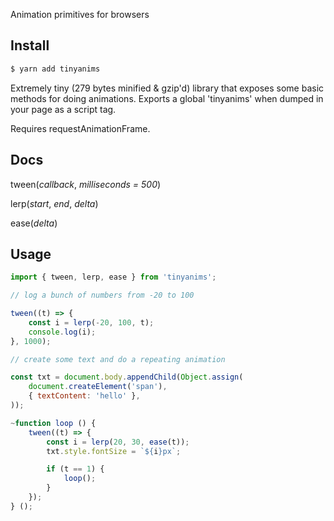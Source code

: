 Animation primitives for browsers

Install
---

```bash
$ yarn add tinyanims
```

Extremely tiny (279 bytes minified & gzip'd) library that exposes some basic methods for doing animations.
Exports a global 'tinyanims' when dumped in your page as a script tag.

Requires requestAnimationFrame.

Docs
---

tween(<i>callback</i>, <i>milliseconds = 500</i>)

lerp(<i>start</i>, <i>end</i>, <i>delta</i>)

ease(<i>delta</i>)


Usage
---

```javascript
import { tween, lerp, ease } from 'tinyanims';

// log a bunch of numbers from -20 to 100

tween((t) => {
    const i = lerp(-20, 100, t);
    console.log(i);
}, 1000);

// create some text and do a repeating animation

const txt = document.body.appendChild(Object.assign(
    document.createElement('span'),
    { textContent: 'hello' },
));

~function loop () {
    tween((t) => {
        const i = lerp(20, 30, ease(t));
        txt.style.fontSize = `${i}px`;

        if (t == 1) {
            loop();
        }
    });
} ();
```
